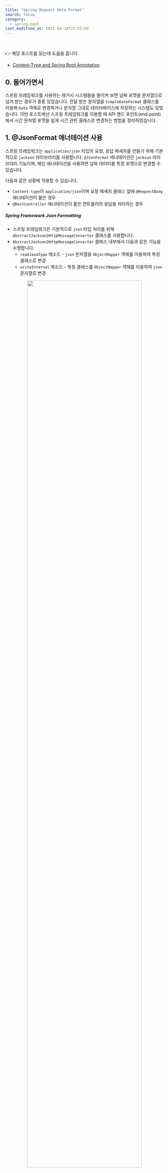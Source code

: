 ```yaml
---
title: "Spring Request Date Format"
search: false
category:
  - spring-boot
last_modified_at: 2022-04-10T23:55:00
---
```


<br/>

👉 해당 포스트를 읽는데 도움을 줍니다.
- [Content-Type and Spring Boot Annotation][content-type-and-spring-annotation-link]

## 0. 들어가면서

스프링 프레임워크를 사용하는 레거시 시스템들을 돌이켜 보면 날짜 포맷을 문자열으로 넘겨 받는 경우가 종종 있었습니다. 
전달 받은 문자열을 `SimpleDateFormat` 클래스를 이용해 `Date` 객체로 변경하거나 문자열 그대로 데이터베이스에 저장하는 시스템도 있었습니다. 
이번 포스트에선 스프링 프레임워크를 이용할 때 API 엔드 포인트(end point)에서 시간 문자열 포맷을 쉽게 시간 관련 클래스로 변경하는 방법을 정리하였습니다. 

## 1. @JsonFormat 애너테이션 사용

스프링 프레임워크는 `application/json` 타입의 요청, 응답 메세지를 만들기 위해 기본적으로 `jackson` 라이브러리를 사용합니다. 
`@JsonFormat` 애너테이션은 `jackson` 라이브러리 기능이며, 해당 애너테이션을 사용하면 날짜 데이터를 특정 포맷으로 변경할 수 있습니다. 

다음과 같은 상황에 적용할 수 있습니다. 
- `Content-type`이 `application/json`이며 요청 메세지 클래스 앞에 `@RequestBody` 애너테이션이 붙은 경우
- `@RestController` 애너테이션이 붙은 컨트롤러의 응답을 처리하는 경우

##### Spring Framework Json Formatting
- 스프링 프레임워크은 기본적으로 `json` 타입 처리를 위해 `AbstractJackson2HttpMessageConverter` 클래스를 사용합니다.
- `AbstractJackson2HttpMessageConverter` 클래스 내부에서 다음과 같은 기능을 수행합니다.
    - `readJavaType` 메소드 - `json` 문자열을 `ObjectMapper` 객체를 이용하여 특정 클래스로 변경
    - `writeInternal` 메소드 - 특정 클래스를 `ObjectMapper` 객체를 이용하여 `json` 문자열로 변경

<p align="center">
  <img src="/images/spring-request-date-format-1.JPG" width="85%" class="image__border">
</p>

### 1.1. 구현 코드

- `JacksonRequest` 클래스
    - `@RequestBody` 애너테이션이 붙어서 요청 메세지를 해당 클래스를 통해 전달받습니다. 
    - `"yyyy-MM-dd HH:mm:ss.SSS"` 문자열 날짜 포맷을 `java.util.Date` 클래스로 전달받습니다.
    - `"yyyy-MM-dd HH:mm:ss.SSS"` 문자열 날짜 포맷을 `java.sql.Timestamp` 클래스로 전달받습니다.
    - `"yyyy-MM-dd HH:mm:ss.SSS"` 문자열 날짜 포맷을 `java.time.LocalDateTime` 클래스로 전달받습니다.
- `JacksonResponse` 클래스
    - `@RestController` 애너테이션이 붙은 컨트롤러 클래스의 리턴 값이므로 `json` 형태로 응답합니다.
    - `java.util.Date` 객체를 `"yyyy-MM-dd HH:mm:ss.SSS"` 문자열 날짜 포맷으로 응답합니다.
        - 미지정 시 `long`
    - `java.sql.Timestamp` 객체를 `"yyyy-MM-dd HH:mm:ss.SSS"` 문자열 날짜 포맷으로 응답합니다.
        - 미지정 시 `long`
    - `java.time.LocalDateTime` 객체를 `"yyyy-MM-dd HH:mm:ss.SSS"` 문자열 날짜 포맷으로 응답합니다.
        - 미지정 시 `"yyyy-MM-dd'T'HH:mm:ss.SSS"`

```java
package action.in.blog.controller;

import com.fasterxml.jackson.annotation.JsonFormat;
import lombok.*;
import org.springframework.web.bind.annotation.PostMapping;
import org.springframework.web.bind.annotation.RequestBody;
import org.springframework.web.bind.annotation.RestController;

import java.sql.Timestamp;
import java.time.LocalDateTime;
import java.util.Date;

@RestController
public class JacksonController {

    private static final String datePattern = "yyyy-MM-dd HH:mm:ss.SSS";

    @Getter
    @Setter
    @NoArgsConstructor
    public static class JacksonRequest {
        @JsonFormat(pattern = datePattern)
        private Date date;
        @JsonFormat(pattern = datePattern)
        private Timestamp timestamp;
        @JsonFormat(pattern = datePattern)
        private LocalDateTime localDateTime;
    }

    @Getter
    @NoArgsConstructor
    @AllArgsConstructor
    @Builder
    public static class JacksonResponse {
        @JsonFormat(pattern = datePattern)
        private Date date;
        @JsonFormat(pattern = datePattern)
        private Timestamp timestamp;
        @JsonFormat(pattern = datePattern)
        private LocalDateTime localDateTime;
    }

    @PostMapping("/jackson")
    public JacksonResponse getJacksonDto(@RequestBody JacksonRequest request) {
        return JacksonResponse.builder()
                .date(request.getDate())
                .timestamp(request.getTimestamp())
                .localDateTime(request.getLocalDateTime())
                .build();
    }
}
```

### 1.2. 테스트 코드

- `Content-Type`을 `application/json`.
- 요청 메세지 데이터를 `ObjectMapper` 객체를 이용해 `json` 문자열 값으로 변경합니다.
    - 날짜, 시간을 `"yyyy-MM-dd HH:mm:ss.SSS"` 형태의 문자열로 전달합니다.
- 응답 메세지에 `"yyyy-MM-dd HH:mm:ss.SSS"` 형태의 문자열로 전달했던 데이터가 그대로 반환되었는지 확인합니다.

```java
package action.in.blog.controller;

import com.fasterxml.jackson.databind.ObjectMapper;
import org.junit.jupiter.api.Test;
import org.springframework.http.MediaType;
import org.springframework.test.web.servlet.MockMvc;
import org.springframework.test.web.servlet.setup.MockMvcBuilders;

import java.util.HashMap;
import java.util.Map;

import static org.hamcrest.Matchers.equalTo;
import static org.springframework.test.web.servlet.request.MockMvcRequestBuilders.post;
import static org.springframework.test.web.servlet.result.MockMvcResultMatchers.jsonPath;

public class JacksonControllerTests {

    @Test
    void givenStringDateFormat_whenGetJacksonDto_thenReturnJacksonResponse() throws Exception {

        Map<String, Object> requestBody = new HashMap<>();
        requestBody.put("date", "2022-04-10 10:25:00.000");
        requestBody.put("timestamp", "2022-04-10 10:25:00.000");
        requestBody.put("localDateTime", "2022-04-10 10:25:00.000");

        ObjectMapper objectMapper = new ObjectMapper();

        MockMvc mockMvc = MockMvcBuilders.standaloneSetup(new JacksonController()).build();

        mockMvc.perform(
                        post("/jackson")
                                .contentType(MediaType.APPLICATION_JSON)
                                .content(objectMapper.writeValueAsString(requestBody))
                )
                .andExpect(jsonPath("$.date", equalTo("2022-04-10 10:25:00.000")))
                .andExpect(jsonPath("$.timestamp", equalTo("2022-04-10 10:25:00.000")))
                .andExpect(jsonPath("$.localDateTime", equalTo("2022-04-10 10:25:00.000")));
    }
}
```

### 1.3. 응답 결과

```
% curl -X POST --header "Content-type: application/json" --header "X-USER-HEADER: NORMAL" --data "{\"date\": \"2022-04-10 10:25:00.000\", \"timestamp\": \"2022-04-10 10:25:00.000\", \"localDateTime\": \"2022-04-10 10:25:00.000\"}" http://localhost:8080/jackson | jq .

  % Total    % Received % Xferd  Average Speed   Time    Time     Time  Current
                                 Dload  Upload   Total   Spent    Left  Speed
100   233    0   114  100   119   9186   9589 --:--:-- --:--:-- --:--:--  113k
{
  "date": "2022-04-10 10:25:00.000",
  "timestamp": "2022-04-10 10:25:00.000",
  "localDateTime": "2022-04-10 10:25:00.000"
}
```

## 2. @DateTimeFormat 애너테이션 사용

`@DateTimeFormat` 애너테이션은 스프링 프레임워크에서 제공하고, 해당 애너테이션을 사용하면 날짜, 시간 형태를 쉽게 변경할 수 있습니다. 

다음과 같은 상황에 적용할 수 있습니다. 
- URL 뒤에 붙는 질의(query)에 날짜 형태의 문자열을 전달받는 경우
- 요청 메세지 클래스에 `@ModelAttribute` 애너테이션이 붙은 경우
    - 컨트롤러에서 별도 애너테이션 없이 클래스로 요청 메세지를 받는 경우 `@ModelAttribute` 애너테이션이 붙은 것과 동일합니다.
    - `Content-Type: application/x-www-form-urlencoded`인 경우 요청 메세지에 `@ModelAttribute` 애너테이션을 붙여 처리합니다.

##### Spring Framework DateTimeFormat 
- `URL`에 붙는 key-value 형태의 질의는 `AbstractNamedValueMethodArgumentResolver` 클래스 `resolveArgument` 메소드에 의해 처리됩니다.
- `@ModelAttribute` 애너테이션이 붙은 요청 메세지인 경우 `ModelAttributeMethodProcessor` 클래스 `resolveArgument` 메소드에 의해 처리됩니다.

<p align="center">
  <img src="/images/spring-request-date-format-2.JPG" width="85%" class="image__border">
</p>

### 2.1. 구현 코드

- `@DateTimeFormat` 애너테이션은 문자열을 `java.sql.Timestamp` 타입으로 변환 시 에러가 발생합니다.
- `requestParam` 메소드
    - URL 뒤에 붙은 key-value 형태의 질의를 통해 전달받는 데이터를 처리합니다.
- `modelAttribute` 메소드
    - URL 뒤에 붙은 key-value 형태의 질의를 통해 전달받는 데이터를 처리합니다.
    - `form` 태그를 통해 전달받는 요청 메세지를 처리합니다. 

```java
package action.in.blog.controller;

import com.fasterxml.jackson.annotation.JsonFormat;
import lombok.*;
import org.springframework.format.annotation.DateTimeFormat;
import org.springframework.web.bind.annotation.*;

import java.sql.Timestamp;
import java.time.LocalDateTime;
import java.util.Date;

@RestController
public class DateTimeFormatController {

    private static final String datePattern = "yyyy-MM-dd HH:mm:ss.SSS";

    @Getter
    @Setter
    public static class ModelAttributeDto {
        @DateTimeFormat(pattern = datePattern)
        private Date date;
        @DateTimeFormat(pattern = datePattern)
        private LocalDateTime localDateTime;
    }

    @Getter
    @NoArgsConstructor
    @AllArgsConstructor
    @Builder
    public static class JacksonResponse {
        @JsonFormat(pattern = datePattern, timezone = "Asia/Seoul")
        private Date date;
        @JsonFormat(pattern = datePattern, timezone = "Asia/Seoul")
        private LocalDateTime localDateTime;
    }

    @GetMapping("/request-param")
    public JacksonResponse requestParam(
            @DateTimeFormat(pattern = datePattern)
            @RequestParam("date") Date date,
            @DateTimeFormat(pattern = datePattern)
            @RequestParam("localDateTime") LocalDateTime localDateTime) {
        return JacksonResponse.builder()
                .date(date)
                .localDateTime(localDateTime)
                .build();
    }

    @PostMapping("/model-attribute")
    public JacksonResponse modelAttribute(@ModelAttribute ModelAttributeDto modelAttributeDto) {
        return JacksonResponse.builder()
                .date(modelAttributeDto.getDate())
                .localDateTime(modelAttributeDto.getLocalDateTime())
                .build();
    }
}
```

### 2.2. 테스트 코드

- `requestParam` 메소드 테스트
    - 날짜 형태 문자열을 요청 파라미터로 추가합니다.
    - 전달한 날짜를 그대로 응답으로 전달해주는지 확인합니다. 
- `modelAttribute` 메소드 테스트
    - `Content-type`을 `application/x-www-form-urlencoded`으로 지정합니다.
    - 날짜 형태 문자열을 요청 파라미터로 추가합니다.
    - 전달한 날짜를 그대로 응답으로 전달해주는지 확인합니다.

```java
package action.in.blog.controller;

import org.junit.jupiter.api.Test;
import org.springframework.http.MediaType;
import org.springframework.test.web.servlet.MockMvc;
import org.springframework.test.web.servlet.setup.MockMvcBuilders;

import static org.hamcrest.Matchers.equalTo;
import static org.springframework.test.web.servlet.request.MockMvcRequestBuilders.get;
import static org.springframework.test.web.servlet.request.MockMvcRequestBuilders.post;
import static org.springframework.test.web.servlet.result.MockMvcResultMatchers.jsonPath;

public class DateTimeFormatControllerTests {

    @Test
    void givenStringDateFormat_whenRequestParam_thenReturnJacksonResponse() throws Exception {

        MockMvc mockMvc = MockMvcBuilders.standaloneSetup(new DateTimeFormatController()).build();

        mockMvc.perform(
                        get("/request-param")
                                .param("date", "2022-04-10 10:25:00.000")
                                .param("localDateTime", "2022-04-10 10:25:00.000")
                )
                .andExpect(jsonPath("$.date", equalTo("2022-04-10 10:25:00.000")))
                .andExpect(jsonPath("$.localDateTime", equalTo("2022-04-10 10:25:00.000")));
    }

    @Test
    void givenStringDateFormat_whenModelAttribute_thenReturnJacksonResponse() throws Exception {

        MockMvc mockMvc = MockMvcBuilders.standaloneSetup(new DateTimeFormatController()).build();

        mockMvc.perform(
                        post("/model-attribute")
                                .contentType(MediaType.APPLICATION_FORM_URLENCODED)
                                .param("date", "2022-04-10 10:25:00.000")
                                .param("localDateTime", "2022-04-10 10:25:00.000")
                )
                .andExpect(jsonPath("$.date", equalTo("2022-04-10 10:25:00.000")))
                .andExpect(jsonPath("$.localDateTime", equalTo("2022-04-10 10:25:00.000")));
    }
}
```

### 2.3. 응답 결과

- `/request-param` 경로로 요청을 보냅니다. 
- URL 뒤에 요청 파라미터를 전달합니다.

```
% curl "http://localhost:8080/request-param?date=2020-04-10%2010:25:00.000&localDateTime=2020-04-10%2010:25:00.000" | jq .
  % Total    % Received % Xferd  Average Speed   Time    Time     Time  Current
                                 Dload  Upload   Total   Spent    Left  Speed
100    76    0    76    0     0   5713      0 --:--:-- --:--:-- --:--:-- 38000
{
  "date": "2020-04-10 10:25:00.000",
  "localDateTime": "2020-04-10 10:25:00.000"
}
```

- `/model-attribute` 경로로 요청을 보냅니다. 
- URL 뒤에 요청 파라미터를 전달합니다.

```
curl -X POST "http://localhost:8080/model-attribute?date=2020-04-10%2010:25:00.000&localDateTime=2020-04-10%2010:25:00.000" | jq . 
  % Total    % Received % Xferd  Average Speed   Time    Time     Time  Current
                                 Dload  Upload   Total   Spent    Left  Speed
100    76    0    76    0     0   5748      0 --:--:-- --:--:-- --:--:-- 38000
{
  "date": "2020-04-10 10:25:00.000",
  "localDateTime": "2020-04-10 10:25:00.000"
}
```

- `/model-attribute` 경로로 요청을 보냅니다. 
- `Content-type: x-www-form-urlencoded`으로 지정합니다.
- 요청 메세지를 key-value 형태로 전달합니다.

```
curl -X POST -H "Content-type: application/x-www-form-urlencoded" -d "date=2022-04-10+10:25:00.000&localDateTime=2022-04-10+10:25:00.000"  "http://localhost:8080/model-attribute" | jq .
  % Total    % Received % Xferd  Average Speed   Time    Time     Time  Current
                                 Dload  Upload   Total   Spent    Left  Speed
100   142    0    76  100    66   5937   5156 --:--:-- --:--:-- --:--:-- 71000
{
  "date": "2022-04-10 10:25:00.000",
  "localDateTime": "2022-04-10 10:25:00.000"
}
```


#### TEST CODE REPOSITORY
- <https://github.com/Junhyunny/blog-in-action/tree/master/2022-04-10-spring-request-data-format>

#### REFERENCE
- <https://jojoldu.tistory.com/361>
- <https://stackoverflow.com/questions/37871033/spring-datetimeformat-configuration-for-java-time>

[content-type-and-spring-annotation-link]: https://junhyunny.github.io/information/spring-boot/javascript/content-type-and-spring-annotation/
